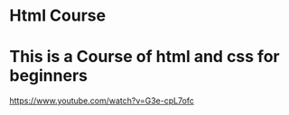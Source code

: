 # Html Course

# This is a Course of html and css for beginners 

https://www.youtube.com/watch?v=G3e-cpL7ofc
